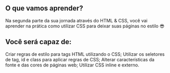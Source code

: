 ## O que vamos aprender?
Na segunda parte da sua jornada através do HTML & CSS, você vai aprender na prática como utilizar CSS para deixar suas páginas no estilo 😎

## Você será capaz de:
Criar regras de estilo para tags HTML utilizando o CSS;
Utilizar os seletores de tag, id e class para aplicar regras de CSS;
Alterar características da fonte e das cores de páginas web;
Utilizar CSS inline e externo.
